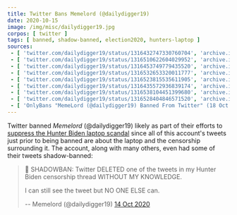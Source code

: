```yaml
---
title: Twitter Bans Memelord (@dailydigger19)
date: 2020-10-15
image: /img/misc/dailydigger19.jpg
corpos: [ twitter ]
tags: [ banned, shadow-banned, election2020, hunters-laptop ]
sources:
 - [ 'twitter.com/dailydigger19/status/1316432747330760704', 'archive.is/bTfQk' ]
 - [ 'twitter.com/dailydigger19/status/1316510622604029952', 'archive.is/AdIc5' ]
 - [ 'twitter.com/dailydigger19/status/1316453749779435520', 'archive.is/rgdpt' ]
 - [ 'twitter.com/dailydigger19/status/1316532653320011777', 'archive.is/e9oR0' ]
 - [ 'twitter.com/dailydigger19/status/1316523815535611905', 'archive.is/wrrbO' ]
 - [ 'twitter.com/dailydigger19/status/1316435572936839174', 'archive.is/EEzhL' ]
 - [ 'twitter.com/dailydigger19/status/1316538104451399680', 'archive.is/CyemD' ]
 - [ 'twitter.com/dailydigger19/status/1316528404846571520', 'archive.is/P0OgP' ]
 - [ 'OnlyBans "MemeLord (@dailydigger19) Banned From Twitter" (18 Oct 2020)', 'archive.is/bK69Q' ]
---
```


Twitter banned _Memelord_ (@dailydigger19) likely as part of their
efforts to [suppress the Hunter Biden laptop scandal](/t/hunters-laptop/) since
all of this account's tweets just prior to being banned are about the laptop
and the censorship surrounding it. The account, along with many others, even
had some of their tweets shadow-banned:

> 🚨 SHADOWBAN: Twitter DELETED one of the tweets in my Hunter Biden censorship
> thread WITHOUT MY KNOWLEDGE. 
>
> I can still see the tweet but NO ONE ELSE can.
>
> -- Memelord (@dailydigger19) [14 Oct 2020](https://archive.is/rgdpt#selection-11066.0-11069.152)
